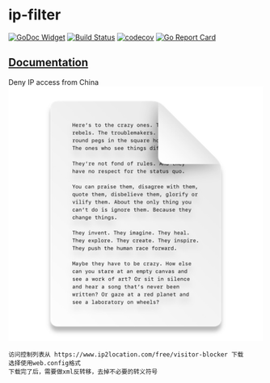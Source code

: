 # ip-filter
[![GoDoc Widget](https://godoc.org/github.com/liucxer/ip-filter?status.svg)](https://godoc.org/github.com/liucxer/ip-filter)
[![Build Status](https://travis-ci.org/liucxer/ip-filter.svg?branch=master)](https://travis-ci.org/liucxer/ip-filter)
[![codecov](https://codecov.io/gh/liucxer/ip-filter/branch/master/graph/badge.svg)](https://codecov.io/gh/liucxer/ip-filter)
[![Go Report Card](https://goreportcard.com/badge/github.com/liucxer/ip-filter)](https://goreportcard.com/report/github.com/liucxer/ip-filter)

## [Documentation](https://github.com/liucxer/ip-filter/wiki)
Deny IP access from China
![img.png](img.png)

``` 
访问控制列表从 https://www.ip2location.com/free/visitor-blocker 下载
选择使用web.config格式
下载完了后，需要做xml反转移，去掉不必要的转义符号
```
